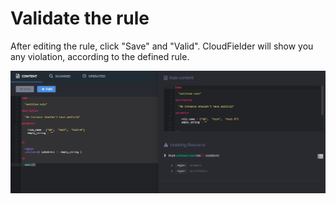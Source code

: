 # Validate the rule

After editing the rule, click "Save" and "Valid". CloudFielder will show you any violation, according to the defined rule.

![](https://raw.githubusercontent.com/VisualOps/cf-book/master/images/rule_valid.png)
